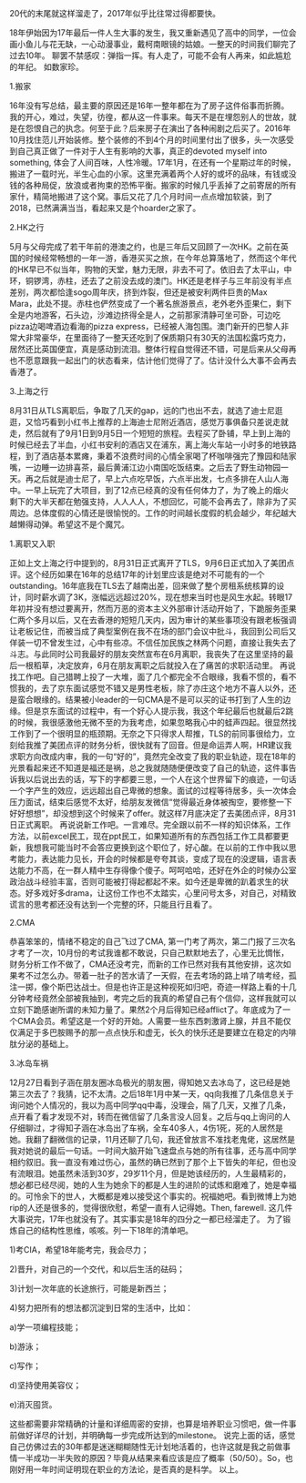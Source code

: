 20代的末尾就这样溜走了，2017年似乎比往常过得都要快。

18年伊始因为17年最后一件人生大事的发生，我又重新遇见了高中的同学，一位会画小鱼儿与花无缺，一心动漫事业，戴柯南眼镜的姑娘。一整天的时间我们聊完了过去10年。
聊罢不禁感叹：弹指一挥。有人走了，可能不会有人再来，如此尴尬的年纪。
如数家珍。

1.搬家

16年没有写总结，最主要的原因还是16年一整年都在为了房子这件俗事而折腾。我的开心，难过，失望，彷徨，都从这一件事来。每天不是在埋怨别人的世故，就是在怨恨自己的执念。何至于此？后来房子在演出了各种闹剧之后买了。2016年10月找住范儿开始装修。整个装修的不到4个月的时间里付出了很多，头一次感受到自己真正做了一件对于人生有影响的大事，真正的devoted myself into something, 体会了人间百味，人性冷暖。17年1月，在还有一个星期过年的时候，搬进了一载时光，半生心血的小家。这里充满着两个人好的或坏的品味，有钱或没钱的各种局促，放浪或者拘束的恐怖平衡。搬家的时候几乎丢掉了之前寄居的所有家什，精简地搬进了这个窝。事后又花了几个月时间一点点增加软装，到了2018，已然满满当当，看起来又是个hoarder之家了。

2.HK之行

5月与父母完成了若干年前的港澳之约，也是三年后又回顾了一次HK。之前在英国的时候经常畅想的一年一游，香港买买之旅，在今年总算落地了，然而这个年代的HK早已不似当年，购物的天堂，魅力无限，非去不可了。依旧去了太平山，中环，铜锣湾，赤柱，还去了之前没去成的澳门。HK还是老样子与三年前没有半点差别，两次都恰逢sogo周年庆，挤到炸裂，但还是被安利两件巨贵的Max Mara，此处不提。赤柱也俨然变成了一个著名旅游景点，老外老外歪果仁，剩下全是内地游客，石头边，沙滩边挤得全是人，之前那家清静可坐可卧，可边吃pizza边喝啤酒边看海的pizza express，已经被人海包围。澳门新开的巴黎人非常大非常豪华，在里面待了一整天还吃到了保质期只有30天的法国松露巧克力，居然还比英国便宜，真是感动到流泪。整体行程自觉得还不错，可是后来从父母再也不愿意跟我一起出门的状态看来，估计他们觉得了了。估计没什么大事不会再去香港了。

3.上海之行

8月31日从TLS离职后，争取了几天的gap，远的门也出不去，就选了迪士尼逛逛，又恰巧看到小红书上推荐的上海迪士尼附近酒店，感觉万事俱备只差说走就走，然后就有了9月1日到9月5日一个短短的旅程。去程买了卧铺，早上到上海的时候已经去了半血，小红书安利的酒店又在浦东，离上海火车站一小时多的地铁路程，到了酒店基本累瘫，秉着不浪费时间的心情全家喝了杯咖啡强完了豫园和陆家嘴，一边睡一边排喜茶，最后黄浦江边小南国吃饭结束。之后去了野生动物园一天。再之后就是迪士尼了，早上六点吃早饭，六点半出发，七点多排在人山人海中。一早上玩完了大项目，到了12点已经真的没有任何体力了，为了晚上的烟火剩下的大半天都在勉强支持，人人人人，不想回忆，可能不会再去了，除非为了买周边。总体度假的心情还是很愉悦的。工作的时间越长度假的机会越少，年纪越大越懒得动弹。希望这不是个魔咒。

1.离职又入职

正如上文上海之行中提到的，8月31日正式离开了TLS，9月6日正式加入了美团点评。这个经历如果在16年的总结17年的计划里应该是绝对不可能有的一个outstanding。16年底我在TLS去了越南出差，回来做了整个房租系统核算的设计，同时薪水调了3K，涨幅远远超过20%，现在想来当时也是风生水起。转眼17年初并没有想过要离开，然而万恶的资本主义外部审计活动开始了，下跪服务歪果仁两个多月以后，又在去香港的短短几天内，因为审计的某些事项没有跟老板强调让老板记住，而被当成了典型案例在我不在场的部门会议中批斗，我回到公司后又佯装一切不曾发生过，心中有些凉。不信任加民族之林两个问题，直接让我失去了斗志。与此同时公司我最好的朋友突然宣布在6月离职，我丧失了在这里坚持的最后一根稻草，决定放弃，6月在朋友离职之后就投入在了痛苦的求职活动里。
再说找工作吧。自己猎聘上投了一大堆，面了几个都完全不合眼缘，我看不惯的，看不惯我的，去了京东面试感觉不错又是男性老板，除了亦庄这个地方不喜人以外，还是蛮合眼缘的。结果被小leader的一句CMA是不是可以买的证书打到了人生的边缘。但是京东面试的过程中，有一个好心人提示我，我这个年纪最后也就最后2跳的时候，我很感激他无微不至的为我考虑，如果忽略我心中的蛙声四起。很显然找工作到了一个很明显的瓶颈期。无奈之下只得求人帮推，TLS的前同事很给力，立刻给我推了美团点评的财务分析，很快就有了回音。但是命运弄人啊，HR建议我求职方向改成内审，我的一句“好的”，竟然完全改变了我的职业轨迹，现在18年的光景看起来还不知道是福还是祸，总之我就随随便便改变了自己的轨迹，这件事告诉我以后说出去的话，写下的字都要三思，一个人在这个世界留下的痕迹，一句话一个字产生的效应，远远超出自己卑微的想象。面试的过程等待居多，头一次体会压力面试，结束后感觉不太好，给朋友发微信“觉得最近身体被掏空，要修整一下好好想想”，却没想到这个时候来了offer。就这样7月底决定了去美团点评，8月31日正式离职。
再说说新工作吧。一言难尽。完全跟以前不一样的知识体系，工作方法，以前excel民工，现在ppt民工，如果知道所有的东西包括工作工具都要更新，我想我可能当时不会答应更换到这个职位了，好心酸。在以前的工作中我以思考能力，表达能力见长，开会的时候都是夸夸其谈，变成了现在的没逻辑，语言表达能力不高，在一群人精中生存得像个傻子。呵呵哈哈，还好在外企的时候办公室政治战斗经验丰富，否则可能被打得起都起不来。如今还是卑微的趴着求生的状态。好多戏好多drama，让这份工作也不太踏实，心里问号太多，对自己，对精致谎言的思考都还没有达到一个完整的环，只能且行且看了。

2.CMA

恭喜笨笨的，情绪不稳定的自己飞过了CMA, 第一门考了两次，第二门报了三次名才考了一次，10月份的考试我谁都不敢说，只自己默默地去了，心里无比惆怅，财务分析工作不做了，CMA还没考完，而新的工作已然对我有其他安排，这次如果考不过怎么办。带着一肚子的苦水请了一天假，在去考场的路上啃了啃考经，孤注一掷，像个斯巴达战士。但是也许正是这种视死如归吧，奇迹一样路上看的十几分钟考经竟然全部被我抽到，考完之后的我真的希望自己有个信仰，这样我就可以立刻下跪感谢所谓的未知力量了。果然2个月后得知已经afflict了。年底成为了一个CMA会员。希望这是一个好的开始。人需要一些东西刺激肾上腺，并且不能仅仅满足于多巴胺赐予的那一点点快乐和虚无，长久的快乐还是要建立在稳定的内啡肽分泌的基础上。

3.冰岛车祸

12月27日看到子涵在朋友圈冰岛极光的朋友圈，得知她又去冰岛了，这已经是她第三次去了？我猜，记不太清。之后18年1月中某一天，qq向我推了几条信息关于询问她个人情况的，我以为高中同学qq中毒，没理会，隔了几天，又推了几条，点开看了看才发现不对，转而在微信留了几条言没人回复。之后与qq上询问的人仔细聊过，才得知子涵在冰岛出了车祸，全车40多人，4伤1死，死的人居然是她。我翻了翻微信的记录，11月还聊了几句，我还曾放言不准找老鬼佬，这居然是我对她说的最后一句话。一时间大脑开始飞速盘点与她的所有往事，还与高中同学相约叙旧。我一直没有难过伤心，虽然的确已然到了那个上下皆失的年纪，但也没有流眼泪。她虽然未活到30岁，29岁11个月，但是她该经历的，人生最精彩的，想必都已经尽阅，她的人生为她余下的都是人生的进阶的试炼和磨难了，她是幸福的。可怜余下的世人，大概都是难以接受这个事实的。祝福她吧。看到微博上为她rip的人还是很多的，觉得很欣慰，希望一直有人记得她。Then, farewell.
这几件大事说完，17年也就没有了。其实事实是18年的四分之一都已经溜走了。
为了锻炼自己的结构性思维，咳咳。列一下18年的清单吧。

1)考CIA，希望18年能考完，我会尽力；

2)晋升，对自己的一个交代，和以后生活的砝码；

3)计划一次年底的长途旅行，可能是新西兰；

4)努力把所有的想法都沉淀到日常的生活中，比如：

a)学一项编程技能；

b)游泳；

c)写作；

d)坚持使用美容仪；

e)消灭囤货。

这些都需要非常精确的计量和详细周密的安排，也算是培养职业习惯吧，做一件事前做好详尽的计划，并明确每一步完成所达到的milestone。
说完上面的话，感觉自己仿佛过去的30年都是迷迷糊糊随性无计划地活着的，也许这就是我之前做事情一半成功一半失败的原因？毕竟从结果来看应该是应了概率（50/50）。So，也刚好用一年时间证明现在职业的方法论，是否真的是科学。
以上。
